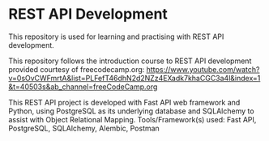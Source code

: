 # REST API Development
This repository is used for learning and practising with REST API development.

This repository follows the introduction course to REST API development provided courtesy of freecodecamp.org: 
https://www.youtube.com/watch?v=0sOvCWFmrtA&list=PLFefT46dhN2d2NZz4EXadk7khaCGC3a4l&index=1&t=40503s&ab_channel=freeCodeCamp.org

This REST API project is developed with Fast API web framework and Python, using PostgreSQL as its underlying database and SQLAlchemy to assist with Object Relational Mapping.
Tools/Framework(s) used: Fast API, PostgreSQL, SQLAlchemy, Alembic, Postman

